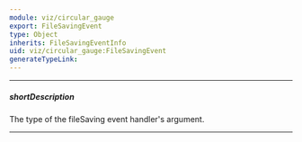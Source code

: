 ```yaml
---
module: viz/circular_gauge
export: FileSavingEvent
type: Object
inherits: FileSavingEventInfo
uid: viz/circular_gauge:FileSavingEvent
generateTypeLink: 
---
```

---
##### shortDescription
The type of the fileSaving event handler's argument.

---
<!-- Description goes here -->